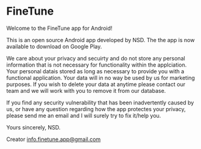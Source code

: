 # FineTune

Welcome to the FineTune app for Android!

This is an open source Android app developed by NSD. The the app is now available to download on Google Play.

We care about your privacy and secuirty and do not store any personal information that is not necessary for functionality within the applciation. Your personal datais stored as long as necessary to provide you with a functional application. Your data will in no way be used by us for marketing purposes. If you wish to delete your data at anytime please contact our team and we will work with you to remove it from our database.

If you find any security vulnerability that has been inadvertently caused by us, or have any question regarding how the app protectes your privacy, please send me an email and I will surely try to fix it/help you.

Yours sincerely,
NSD.

Creator
info.finetune.app@gmail.com
